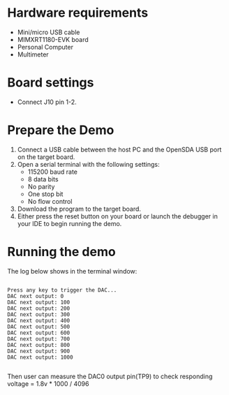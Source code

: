 Hardware requirements
=====================
- Mini/micro USB cable
- MIMXRT1180-EVK board
- Personal Computer
- Multimeter

Board settings
============
- Connect J10 pin 1-2.

Prepare the Demo
===============
1.  Connect a USB cable between the host PC and the OpenSDA USB port on the target board. 
2.  Open a serial terminal with the following settings:
    - 115200 baud rate
    - 8 data bits
    - No parity
    - One stop bit
    - No flow control
3.  Download the program to the target board.
4.  Either press the reset button on your board or launch the debugger in your IDE to begin running the demo.

Running the demo
================   
The log below shows in the terminal window:
~~~~~~~~~~~~~~~~~~~~~~~~~~~~~~~~~~~

Press any key to trigger the DAC...
DAC next output: 0
DAC next output: 100
DAC next output: 200
DAC next output: 300
DAC next output: 400
DAC next output: 500
DAC next output: 600
DAC next output: 700
DAC next output: 800
DAC next output: 900
DAC next output: 1000


~~~~~~~~~~~~~~~~~~~~~~~~~~~~~~~~~~~
Then user can measure the DAC0 output pin(TP9) to check responding voltage = 1.8v * 1000 / 4096